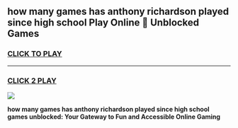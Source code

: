 
## how many games has anthony richardson played since high school Play Online 👋 Unblocked Games
<h3>
<a href="https://news.freeplayer.one?title=how_many_games_has_anthony_richardson_played_since_high_school&ref=17GH">CLICK TO PLAY</a></h3>
<hr>

<h3>
<a href="https://news.freeplayer.one?title=how_many_games_has_anthony_richardson_played_since_high_school&ref=17GH">CLICK 2 PLAY</a>
  
</h3>

<a href="https://news.freeplayer.one?title=how_many_games_has_anthony_richardson_played_since_high_school&ref=17GH/"><img src="https://clearcache.store/games.png"></a>


**how many games has anthony richardson played since high school games unblocked: Your Gateway to Fun and Accessible Online Gaming**
